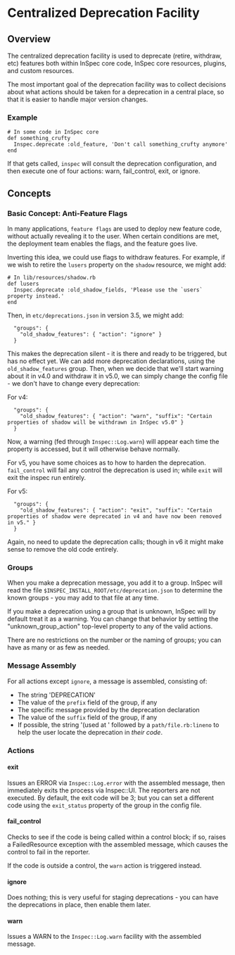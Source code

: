 # Centralized Deprecation Facility

## Overview

The centralized deprecation facility is used to deprecate (retire, withdraw, etc) features both within InSpec core code, InSpec core resources, plugins, and custom resources.

The most important goal of the deprecation facility was to collect decisions about what actions should be taken for a deprecation in a central place, so that it is easier to handle major version changes.

### Example

```
# In some code in InSpec core
def something_crufty
  Inspec.deprecate :old_feature, 'Don't call something_crufty anymore'
end
```

If that gets called, `inspec` will consult the deprecation configuration, and then execute one of four actions: warn, fail_control, exit, or ignore.

## Concepts

### Basic Concept: Anti-Feature Flags

In many applications, `feature flags` are used to deploy new feature code, without actually revealing it to the user.  When certain conditions are met, the deployment team enables the flags, and the feature goes live.

Inverting this idea, we could use flags to withdraw features. For example, if we wish to retire the `lusers` property on the `shadow` resource, we might add:

```
# In lib/resources/shadow.rb
def lusers
  Inspec.deprecate :old_shadow_fields, 'Please use the `users` property instead.'
end
```

Then, in `etc/deprecations.json` in version 3.5, we might add:
```
  "groups": {
    "old_shadow_features": { "action": "ignore" }
  }
```

This makes the deprecation silent - it is there and ready to be triggered, but has no effect yet.  We can add more deprecation declarations, using the `old_shadow_features` group.  Then, when we decide that we'll start warning about it in v4.0 and withdraw it in v5.0, we can simply change the config file - we don't have to change every deprecation:

For v4:
```
  "groups": {
    "old_shadow_features": { "action": "warn", "suffix": "Certain properties of shadow will be withdrawn in InSpec v5.0" }
  }
```

Now, a warning (fed through `Inspec::Log.warn`) will appear each time the property is accessed, but it will otherwise behave normally.

For v5, you have some choices as to how to harden the deprecation.  `fail_control` will fail any control the deprecation is used in; while `exit` will exit the inspec run entirely.

For v5:
```
  "groups": {
    "old_shadow_features": { "action": "exit", "suffix": "Certain properties of shadow were deprecated in v4 and have now been removed in v5." }
  }
```

Again, no need to update the deprecation calls; though in v6 it might make sense to remove the old code entirely.

### Groups

When you make a deprecation message, you add it to a group. InSpec will read the file `$INSPEC_INSTALL_ROOT/etc/deprecation.json` to determine the known groups - you may add to that file at any time.

If you make a deprecation using a group that is unknown, InSpec will by default treat it as a warning.  You can change that behavior by setting the "unknown_group_action" top-level property to any of the valid actions.

There are no restrictions on the number or the naming of groups; you can have as many or as few as needed.

### Message Assembly

For all actions except `ignore`, a message is assembled, consisting of:

 * The string 'DEPRECATION'
 * The value of the `prefix` field of the group, if any
 * The specific message provided by the deprecation declaration
 * The value of the `suffix` field of the group, if any
 * If possible, the string '(used at ' followed by a `path/file.rb:lineno` to help the user locate the deprecation in *their code*.

### Actions

#### exit

Issues an ERROR via `Inspec::Log.error` with the assembled message, then immediately exits the process via Inspec::UI. The reporters are not executed.  By default, the exit code will be 3; but you can set a different code using the `exit_status` property of the group in the config file.

#### fail_control

Checks to see if the code is being called within a control block; if so, raises a FailedResource exception with the assembled message, which causes the control to fail in the reporter.

If the code is outside a control, the `warn` action is triggered instead.

#### ignore

Does nothing; this is very useful for staging deprecations - you can have the deprecations in place, then enable them later.

#### warn

Issues a WARN to the `Inspec::Log.warn` facility with the assembled message.
